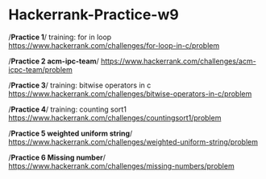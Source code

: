 # Hackerrank-Practice-w9

/**Practice 1**/
training: for in loop
https://www.hackerrank.com/challenges/for-loop-in-c/problem

/**Practice 2 acm-ipc-team**/
https://www.hackerrank.com/challenges/acm-icpc-team/problem

/**Practice 3**/
training: bitwise operators in c
https://www.hackerrank.com/challenges/bitwise-operators-in-c/problem

/**Practice 4**/
training: counting sort1
https://www.hackerrank.com/challenges/countingsort1/problem

/**Practice 5 weighted uniform string**/
https://www.hackerrank.com/challenges/weighted-uniform-string/problem

/**Practice 6 Missing number**/
https://www.hackerrank.com/challenges/missing-numbers/problem
